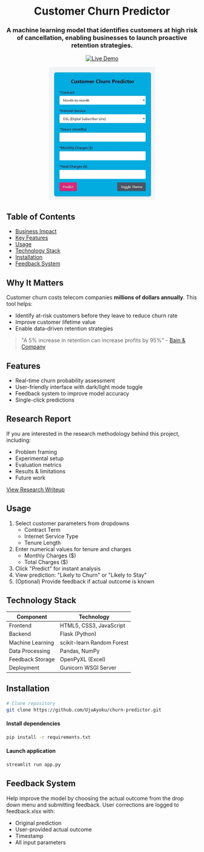 <a id="readme-top"></a>

<div align="center">
  <h1>Customer Churn Predictor</h1>
  <h3>A machine learning model that identifies customers at high risk of cancellation, enabling businesses to launch proactive retention strategies.</h3>
  
[![Live Demo](https://img.shields.io/badge/Try-Live_Demo-green)]()

</div>
<p align="center">
  <img src="https://github.com/UjuAyoku/churn-predictor/blob/main/churn.PNG" alt="Logo" width="280">
</p>

## Table of Contents
- [Business Impact](#business-impact)
- [Key Features](#key-features)
- [Usage](#usage)
- [Technology Stack](#technology-stack)
- [Installation](#installation)
- [Feedback System](#feedback-system)

<a id="business-impact"></a>
## Why It Matters  

Customer churn costs telecom companies **millions of dollars annually**. This tool helps:
- Identify at-risk customers before they leave to reduce churn rate  
- Improve customer lifetime value
- Enable data-driven retention strategies

> "A 5% increase in retention can increase profits by 95%" - [Bain & Company](https://www.bain.com/insights/retaining-customers-is-the-real-challenge/)

<a id="key-features"></a>
## Features
- Real-time churn probability assessment
- User-friendly interface with dark/light mode toggle
- Feedback system to improve model accuracy
- Single-click predictions

## Research Report
If you are interested in the research methodology behind this project, including:
- Problem framing
- Experimental setup
- Evaluation metrics
- Results & limitations
- Future work

[View Research Writeup](https://github.com/UjuAyoku/churn-predictor/blob/main/research-report.md)

<a id="usage"></a>
## Usage
1. Select customer parameters from dropdowns
   - Contract Term
   - Internet Service Type
   - Tenure Length
2. Enter numerical values for tenure and charges
   - Monthly Charges ($)
   - Total Charges ($)
3. Click "Predict" for instant analysis
4. View prediction: "Likely to Churn" or "Likely to Stay"
5. (Optional) Provide feedback if actual outcome is known


<a id="technology-stack"></a>
## Technology Stack
| Component | Technology |
|-----------|-------------|
| Frontend | HTML5, CSS3, JavaScript  |
| Backend | Flask (Python)  |
| Machine Learning | scikit-learn Random Forest |
| Data Processing | Pandas, NumPy |
| Feedback Storage | OpenPyXL (Excel) |
| Deployment | Gunicorn WSGI Server |

   
<a id="installation"></a>
## Installation  

```bash
# Clone repository
git clone https://github.com/UjuAyoku/churn-predictor.git
```
#### Install dependencies
```bash
pip install -r requirements.txt
```

#### Launch application
```bash
streamlit run app.py
```

<a id="feedback-system"></a>
## Feedback System
Help improve the model by choosing the actual outcome from the drop down menu and submitting feedback.
User corrections are logged to feedback.xlsx with:
- Original prediction
- User-provided actual outcome
- Timestamp
- All input parameters
